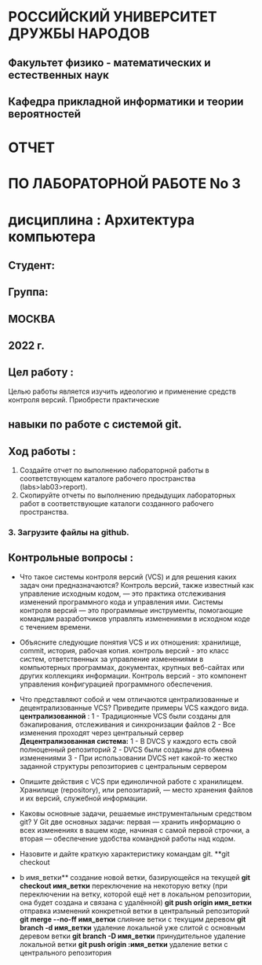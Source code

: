 # РОССИЙСКИЙ УНИВЕРСИТЕТ ДРУЖБЫ НАРОДОВ

## Факультет физико - математических и естественных наук

## Кафедра прикладной информатики и теории вероятностей

# ОТЧЕТ

# ПО ЛАБОРАТОРНОЙ РАБОТЕ No 3

# дисциплина : Архитектура компьютера

## Студент:

## Группа:

## МОСКВА

## 2022 г.


## Цел работу :

Целью работы является изучить идеологию и применение средств контроля версий. Приобрести практические

## навыки по работе с системой git.

## Ход работы :

1. Создайте отчет по выполнению лабораторной работы в соответствующем каталоге рабочего пространства
(labs>lab03>report).
2. Скопируйте отчеты по выполнению предыдущих лабораторных работ в соответствующие каталоги
созданного рабочего пространства.

### 3. Загрузите файлы на github.




## Контрольные вопросы :

- Что такое системы контроля версий (VCS) и для решения каких задач они предназначаются?
Контроль версий, также известный как управление исходным кодом, — это практика отслеживания изменений
программного кода и управления ими. Системы контроля версий — это программные инструменты,
помогающие командам разработчиков управлять изменениями в исходном коде с течением времени.
- Объясните следующие понятия VCS и их отношения: хранилище, commit, история, рабочая копия.
контроль версий - это класс систем, ответственных за управление изменениями в компьютерных программах,
документах, крупных веб-сайтах или других коллекциях информации. Контроль версий - это компонент
управления конфигурацией программного обеспечения.
- Что представляют собой и чем отличаются централизованные и децентрализованные VCS? Приведите
примеры VCS каждого вида.
**централизованной** :
1 - Традиционные VCS были созданы для бэкапирования, отслеживания и синхронизации файлов
2 - Все изменения проходят через центральный сервер
**Децентрализованная система:**
1 - В DVCS у каждого есть свой полноценный репозиторий
2 - DVCS были созданы для обмена изменениями
3 - При использовании DVCS нет какой-то жестко заданной структуры репозиториев с центральным сервером
- Опишите действия с VCS при единоличной работе с хранилищем.
Хранилище (repository), или репозитарий, — место хранения файлов и их версий, служебной информации.


- Каковы основные задачи, решаемые инструментальным средством git?
У Git две основных задачи: первая — хранить информацию о всех изменениях в вашем коде, начиная с самой
первой строчки, а вторая — обеспечение удобства командной работы над кодом.
- Назовите и дайте краткую характеристику командам git.
**git checkout
- b имя_ветки**
создание новой ветки, базирующейся на текущей
**git checkout
имя_ветки**
переключение на некоторую ветку (при переключении на
ветку, которой ещё нет в локальном репозитории, она будет
создана и связана с удалённой)
**git push
origin
имя_ветки**
отправка изменений конкретной ветки в центральный
репозиторий
**git merge
--no-ff
имя_ветки**
слияние ветки с текущим деревом
**git branch -d
имя_ветки**
удаление локальной уже слитой с основным деревом ветки
**git branch -D
имя_ветки**
принудительное удаление локальной ветки
**git push
origin
:имя_ветки**
удаление ветки с центрального репозитория


